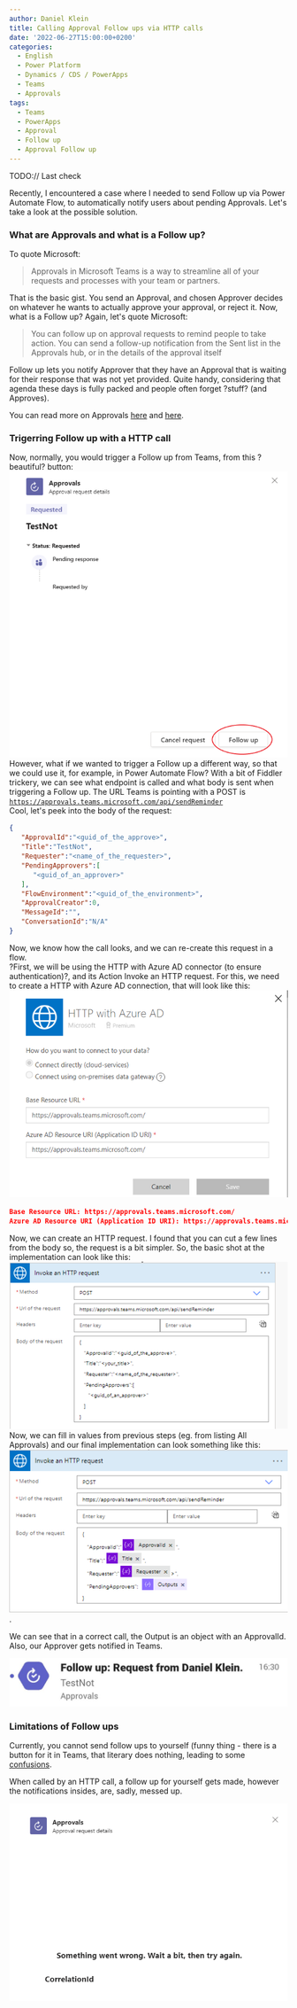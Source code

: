 ```yaml
---
author: Daniel Klein
title: Calling Approval Follow ups via HTTP calls
date: '2022-06-27T15:00:00+0200'
categories:
  - English
  - Power Platform
  - Dynamics / CDS / PowerApps
  - Teams
  - Approvals
tags:
  - Teams
  - PowerApps
  - Approval
  - Follow up
  - Approval Follow up
---
```


TODO:// Last check

Recently, I encountered a case where I needed to send Follow up via Power Automate Flow, to automatically notify users about pending Approvals. Let's take a look at the possible solution.

### What are Approvals and what is a Follow up?
To quote Microsoft:
>Approvals in Microsoft Teams is a way to streamline all of your requests and processes with your team or partners.

That is the basic gist. You send an Approval, and chosen Approver decides on whatever he wants to actually approve your approval, or reject it. Now, what is a Follow up? Again, let's quote Microsoft:

>You can follow up on approval requests to remind people to take action. You can send a follow-up notification from the Sent list in the Approvals hub, or in the details of the approval itself

Follow up lets you notify Approver that they have an Approval that is waiting for their response that was not yet provided. Quite handy, considering that agenda these days is fully packed and people often forget ?stuff? (and Approves).

You can read more on Approvals [here](https://support.microsoft.com/en-us/office/what-is-approvals-a9a01c95-e0bf-4d20-9ada-f7be3fc283d3) and [here](https://powerautomate.microsoft.com/en-us/connectors/details/shared_approvals/approvals/). 

### Trigerring Follow up with a HTTP call
Now, normally, you would trigger a Follow up from Teams, from this ?beautiful?  button:
![FollowUpButton](/uploads/2022/06/2022-06-27-calling-approval-follow-ups-via-HTTP-calls-01.png)
However, what if we wanted to trigger a Follow up a different way, so that we could use it, for example, in Power Automate Flow?
With a bit of Fiddler trickery, we can see what endpoint is called and what body is sent when triggering a Follow up. 
The URL Teams is pointing with a POST is <br>
<code>https://approvals.teams.microsoft.com/api/sendReminder</code><br>
Cool, let's peek into the body of the request:
```json
{
   "ApprovalId":"<guid_of_the_approve>", 
   "Title":"TestNot",
   "Requester":"<name_of_the_requester>",
   "PendingApprovers":[
      "<guid_of_an_approver>"
   ],
   "FlowEnvironment":"<guid_of_the_environment>",
   "ApprovalCreator":0,
   "MessageId":"",
   "ConversationId":"N/A"
}
```
Now, we know how the call looks, and we can re-create this request in a flow. <br>
?First, we will be using the HTTP with Azure AD connector (to ensure authentication)?, and its Action Invoke an HTTP request. For this, we need to create a HTTP with Azure AD connection, that will look like this: <br>
![Connections](/uploads/2022/06/2022-06-27-calling-approval-follow-ups-via-HTTP-calls-02.png)

```json
Base Resource URL: https://approvals.teams.microsoft.com/
Azure AD Resource URI (Application ID URI): https://approvals.teams.microsoft.com/
```
Now, we can create an HTTP request. I found that you can cut a few lines from the body so, the request is a bit simpler.
So, the basic shot at the implementation can look like this: <br>
![FirstImplemantation](/uploads/2022/06/2022-06-27-calling-approval-follow-ups-via-HTTP-calls-05.png)
Now, we can fill in values from previous steps (eg. from listing All Approvals) and our final implementation can look something like this:<br>
![Final](/uploads/2022/06/2022-06-27-calling-approval-follow-ups-via-HTTP-calls-06.png).

We can see that in a correct call, the Output is an object with an ApprovalId.
Also, our Approver gets notified in Teams. 

![Notified](/uploads/2022/06/2022-06-27-calling-approval-follow-ups-via-HTTP-calls-04.png)

### Limitations of Follow ups

Currently, you cannot send follow ups to yourself (funny thing - there is a button for it in Teams, that literary does nothing, leading to some [confusions](https://powerusers.microsoft.com/t5/General-Power-Automate/Approval-App-Follow-up-button-does-nothing/td-p/1184418).

When called by an HTTP call, a follow up for yourself gets made, however the notifications insides, are, sadly, messed up. 

![MessedUp](/uploads/2022/06/2022-06-27-calling-approval-follow-ups-via-HTTP-calls-03.png)